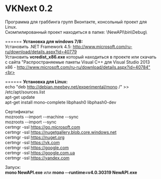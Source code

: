 VKNext 0.2
======
Программа для граббинга групп Вконтакте, консольный проект для Linux.<br>
Скомпилированный проект находиться в папке: \NewAPI\bin\Debug\ <br>

======
<b>Установка для windows 7/8:</b> <br>
Установить .NET Framework 4.5: http://www.microsoft.com/ru-ru/download/details.aspx?id=40779<br>
Установить <b>vcredist_x86.exe</b> который находиться в проекте или скачать с сайта "Распространяемые пакеты Visual C++ для Visual Studio 2013 x86 - http://www.microsoft.com/ru-ru/download/details.aspx?id=40784"<br>

======
<b>Установка для Linux:</b><br>
echo "deb http://debian.meebey.net/experimental/mono /" >> /etc/apt/sources.list<br>
apt-get update<br>
apt-get install mono-complete libphash0 libphash0-dev<br>

Сертификаты:<br>
mozroots --import --machine --sync<br>
mozroots --import --sync<br>
certmgr -ssl https://go.microsoft.com<br>
certmgr -ssl https://nugetgallery.blob.core.windows.net<br>
certmgr -ssl https://nuget.org<br>
certmgr -ssl https://vk.com<br>
certmgr -ssl https://google.com<br>
certmgr -ssl https://google.com.ua<br>
certmgr -ssl https://yandex.com<br>

Запуск:<br>
<b>mono NewAPI.exe</b> или <b>mono --runtime=v4.0.30319 NewAPI.exe</b><br>

